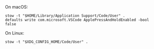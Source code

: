 On macOS:

    stow -t "$HOME/Library/Application Support/Code/User" .
    defaults write com.microsoft.VSCode ApplePressAndHoldEnabled -bool false

On Linux:

    stow -t "$XDG_CONFIG_HOME/Code/User" .

